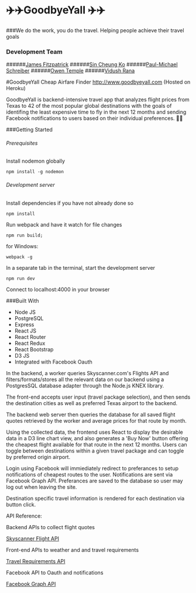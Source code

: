 # :airplane::airplane:GoodbyeYall :airplane::airplane:
###We do the work, you do the travel.
Helping people achieve their travel goals

### Development Team
######[James Fitzpatrick](https://github.com/Fitzpatrick1)
######[Sin Cheung Ko](https://github.com/scko823)
######[Paul-Michael Schreiber](https://github.com/pschreibs85)
######[Owen Temple](https://github.com/owentemple)
######[Vidush Rana](https://github.com/Vidushr)

#GoodbyeYall Cheap Airfare Finder
http://www.goodbyeyall.com (Hosted on Heroku)

GoodbyeYall is backend-intensive travel app that analyzes flight prices from Texas to 42 of the most popular global destinations with the goals of identifing the least expensive time to fly in the next 12 months and sending Facebook notifications to users based on their individual preferences. :tada::tada:



###Getting Started

###### Prerequisites
Install nodemon globally

```
npm install -g nodemon
```

###### Development server
Install dependencies if you have not already done so
```
npm install
```
Run webpack and have it watch for file changes

```
npm run build;          
```

for Windows: 

```
webpack -g
```

In a separate tab in the terminal, start the development server
```
npm run dev
```
Connect to localhost:4000 in your browser


###Built With

- Node JS
- PostgreSQL
- Express
- React JS
- React Router
- React Redux
- React Bootstrap
- D3 JS
- Integrated with Facebook Oauth

In the backend, a worker queries Skyscanner.com's Flights API and filters/formats/stores all the relevant data on our backend using a PostgresSQL database adapter through the Node.js KNEX library.

The front-end accepts user input (travel package selection), and then sends the destination cities as well as preferred Texas airport to the backend.

The backend web server then queries the database for all saved flight quotes retrieved by the worker and average prices for that route by month.

Using the collected data, the frontend uses React to display the desirable data in a D3 line chart view, and also generates a 'Buy Now' button offering the cheapest flight available for that route in the next 12 months. Users can toggle between destinations within a given travel package and can toggle by preferred origin airport.

Login using Facebook will immiediately redirect to preferances to setup notifications of cheapest routes to the user. Notifications are sent via Facebook Graph API. Preferances are saved to the database so user may log out when leaving the site.

Destination specific travel information is rendered for each destination via button click.

API Reference:

Backend APIs to collect flight quotes

[Skyscanner Flight API](http://business.skyscanner.net/portal/en-GB/Documentation/ApiOverview)

Front-end APIs to weather and and travel requirements

[Travel Requirements API](https://travelbriefing.org/api)

Facebook API to Oauth and notifications

[Facebook Graph API](http://graph.facebook.com/) 
